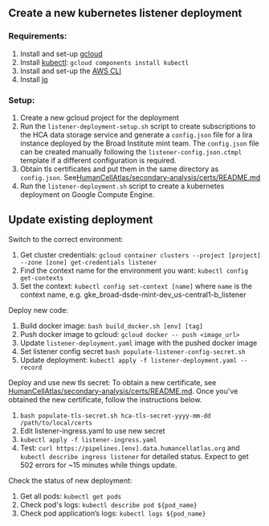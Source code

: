## Create a new kubernetes listener deployment

### Requirements:
1. Install and set-up [gcloud](https://cloud.google.com/sdk/)
2. Install [kubectl](https://kubernetes.io/docs/tasks/tools/install-kubectl/): `gcloud components install kubectl`
3. Install and set-up the [AWS CLI](https://docs.aws.amazon.com/cli/latest/userguide/installing.html)
4. Install [jq](https://stedolan.github.io/jq/)

### Setup:
1. Create a new gcloud project for the deployment
2. Run the `listener-deployment-setup.sh` script to create subscriptions to the HCA data storage service and 
   generate a `config.json` file for a lira instance deployed by the Broad Institute mint team. The `config.json` file can
   be created manually following the `listener-config.json.ctmpl` template if a different configuration is required.
3. Obtain tls certificates and put them in the same directory as `config.json`. See[HumanCellAtlas/secondary-analysis/certs/README.md](https://github.com/HumanCellAtlas/secondary-analysis/blob/master/certs/README.md)
4. Run the `listener-deployment.sh` script to create a kubernetes deployment on Google Compute Engine.

## Update existing deployment

Switch to the correct environment:
1. Get cluster credentials: `gcloud container clusters --project [project] --zone [zone] get-credentials listener`
2. Find the context name for the environment you want: `kubectl config get-contexts`
3. Set the context: `kubectl config set-context [name]` where `name` is the context name, e.g. gke_broad-dsde-mint-dev_us-central1-b_listener

Deploy new code:
1. Build docker image: `bash build_docker.sh [env] [tag]`
2. Push docker image to gcloud: `gcloud docker -- push <image_url>`
3. Update `listener-deployment.yaml` image with the pushed docker image
4. Set listener config secret `bash populate-listener-config-secret.sh`
5. Update deployment: `kubectl apply -f listener-deployment.yaml --record`

Deploy and use new tls secret:
To obtain a new certificate, see [HumanCellAtlas/secondary-analysis/certs/README.md](https://github.com/HumanCellAtlas/secondary-analysis/blob/master/certs/README.md).
Once you've obtained the new certificate, follow the instructions below.
1. `bash populate-tls-secret.sh hca-tls-secret-yyyy-mm-dd /path/to/local/certs`
2. Edit listener-ingress.yaml to use new secret
3. `kubectl apply -f listener-ingress.yaml`
4. Test: `curl https://pipelines.[env].data.humancellatlas.org` and `kubectl describe ingress listener` for detailed status. Expect to get 502 errors for ~15 minutes while things update.

Check the status of new deployment:
1. Get all pods: `kubectl get pods`
2. Check pod's logs: `kubectl describe pod ${pod_name}`
3. Check pod application’s logs: `kubectl logs ${pod_name}`
